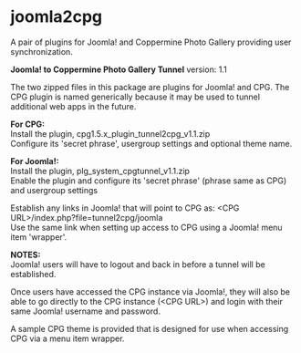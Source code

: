joomla2cpg
==========

A pair of plugins for Joomla! and Coppermine Photo Gallery providing user synchronization.


**Joomla! to Coppermine Photo Gallery Tunnel**
version: 1.1

The two zipped files in this package are plugins for Joomla! and CPG.
The CPG plugin is named generically because it may be used to tunnel additional web apps in the future.

__For CPG:__  
Install the plugin, cpg1.5.x_plugin_tunnel2cpg_v1.1.zip  
Configure its 'secret phrase', usergroup settings and optional theme name.

__For Joomla!:__  
Install the plugin, plg_system_cpgtunnel_v1.1.zip  
Enable the plugin and configure its 'secret phrase' (phrase same as CPG) and usergroup settings

Establish any links in Joomla! that will point to CPG as:  \<CPG URL\>/index.php?file=tunnel2cpg/joomla  
Use the same link when setting up access to CPG using a Joomla! menu item 'wrapper'.


__NOTES:__  
Joomla! users will have to logout and back in before a tunnel will be established.

Once users have accessed the CPG instance via Joomla!, they will also be able to go directly to the
CPG instance (\<CPG URL\>) and login with their same Joomla! username and password.

A sample CPG theme is provided that is designed for use when accessing CPG via a menu item wrapper.
